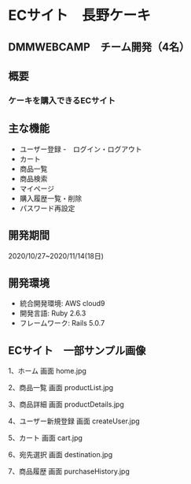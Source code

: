 # ECサイト　長野ケーキ
## DMMWEBCAMP　チーム開発（4名） 　

## 概要
### ケーキを購入できるECサイト

## 主な機能
 - ユーザー登録
 -　ログイン・ログアウト
 - カート
 - 商品一覧
 - 商品検索
 - マイページ
 - 購入履歴一覧・削除
 - パスワード再設定

## 開発期間
2020/10/27~2020/11/14(18日)

## 開発環境
- 統合開発環境: AWS cloud9
- 開発言語: Ruby 2.6.3
- フレームワーク: Rails 5.0.7

## ECサイト　一部サンプル画像
1、ホーム 画面
home.jpg
　

2、商品一覧 画面
productList.jpg
　

3、商品詳細 画面
productDetails.jpg
　

4、ユーザー新規登録 画面
createUser.jpg
　

5、カート 画面
cart.jpg
　

6、宛先選択 画面
destination.jpg
　

7、商品履歴 画面
purchaseHistory.jpg
